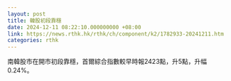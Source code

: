 ```yaml
---
layout: post
title: 韓股初段靠穩
date: 2024-12-11 08:22:10.000000000 +08:00
link: https://news.rthk.hk/rthk/ch/component/k2/1782933-20241211.htm
categories: rthk
---
```


南韓股市在開市初段靠穩，首爾綜合指數較早時報2423點，升5點，升幅0.24%。
